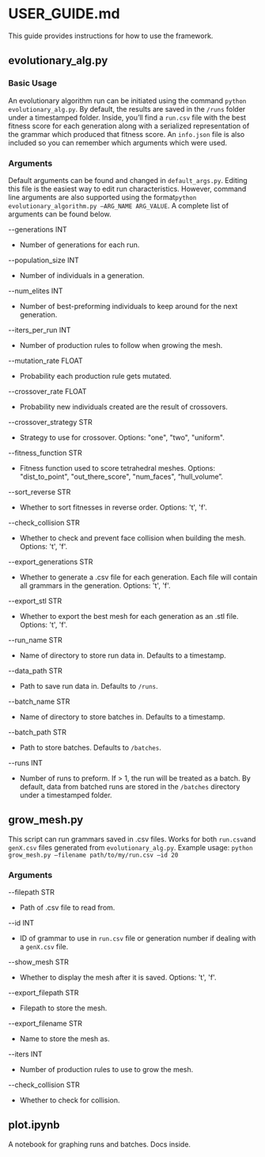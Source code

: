 # USER_GUIDE.md

This guide provides instructions for how to use the framework.

## evolutionary_alg.py

### Basic Usage
An evolutionary algorithm run can be initiated using the command `python evolutionary_alg.py`. By default, the results are saved in the `/runs` folder under a timestamped folder. Inside, you’ll find a `run.csv` file with the best fitness score for each generation along with a serialized representation of the grammar which produced that fitness score. An `info.json` file is also included so you can remember which arguments which were used.

### Arguments
Default arguments can be found and changed in `default_args.py`. Editing this file is the easiest way to edit run characteristics. However, command line arguments are also supported using the format`python evolutionary_algorithm.py —ARG_NAME ARG_VALUE`. A complete list of arguments can be found below.

--generations INT
* Number of generations for each run.

--population_size INT
* Number of individuals in a generation.

--num_elites INT
* Number of best-preforming individuals to keep around for the next generation.

--iters_per_run INT
* Number of production rules to follow when growing the mesh.

--mutation_rate FLOAT
* Probability each production rule gets mutated.

--crossover_rate FLOAT
* Probability new individuals created are the result of crossovers.

--crossover_strategy STR
* Strategy to use for crossover. Options: "one", "two", "uniform".

--fitness_function STR
* Fitness function used to score tetrahedral meshes. Options: "dist_to_point", "out_there_score", "num_faces", “hull_volume”.

--sort_reverse STR
* Whether to sort fitnesses in reverse order. Options: 't', 'f'.

--check_collision STR
* Whether to check and prevent face collision when building the mesh. Options: 't', 'f'.

--export_generations STR
* Whether to generate a .csv file for each generation. Each file will contain all grammars in the generation. Options: 't', 'f'.

--export_stl STR
* Whether to export the best mesh for each generation as an .stl file. Options: 't', 'f'.

--run_name STR
* Name of directory to store run data in. Defaults to a timestamp.

--data_path STR
* Path to save run data in. Defaults to `/runs`.

--batch_name STR
* Name of directory to store batches in. Defaults to a timestamp.

--batch_path STR
* Path to store batches. Defaults to `/batches`.

--runs INT
* Number of runs to preform. If > 1, the run will be treated as a batch. By default, data from batched runs are stored in the `/batches` directory under a timestamped folder.

## grow_mesh.py

This script can run grammars saved in .csv files. Works for both `run.csv`and `genX.csv` files generated from `evolutionary_alg.py`. Example usage: `python grow_mesh.py —filename path/to/my/run.csv —id 20`

### Arguments
--filepath STR
* Path of .csv file to read from.

--id INT
* ID of grammar to use in `run.csv` file or generation number if dealing with a `genX.csv` file.

--show_mesh STR
* Whether to display the mesh after it is saved. Options: 't', 'f'.

--export_filepath STR
* Filepath to store the mesh.

--export_filename STR
* Name to store the mesh as.

--iters INT
* Number of production rules to use to grow the mesh.

--check_collision STR
* Whether to check for collision. 

## plot.ipynb

A notebook for graphing runs and batches. Docs inside.


